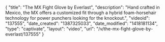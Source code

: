 {
    "title": "The MX Fight Glove by Everlast",
    "description": "Hand crafted in Mexico, the MX offers a customized fit through a hybrid foam-horsehair technology for power punchers looking for the knockout.",
    "videoid": "137555",
    "date_created": "1387325033",
    "date_modified": "1418181134",
    "type": "captivate",
    "layout": "video",
    "url": "\/v\/the-mx-fight-glove-by-everlast\/137555"
}